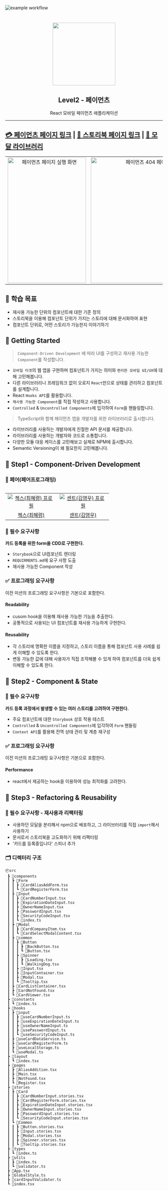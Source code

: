 ![example workflow](https://github.com/hyeryongchoi/react-payments/actions/workflows/deploy.yml/badge.svg)

<h1 align="middle">  <img src="https://techcourse-storage.s3.ap-northeast-2.amazonaws.com/0fefce79602043a9b3281ee1dd8f4be6" width="200px"></h1>
<h2 align="middle">Level2 - 페이먼츠</h2>
<p align="middle">React 모바일 페이먼츠 애플리케이션</p>

---

## [💳 페이먼츠 페이지 링크](https://hyeryongchoi.github.io/react-payments/) | [📕 스토리북 페이지 링크](https://hyeryongchoi.github.io/react-payments/storybook/) | [👀 모달 라이브러리](https://www.npmjs.com/package/react-chex-modal)

<table>
  <tr>
    <td align="center" width="300px" height="400px">
      <img width="250px" height="400px" alt="페이먼츠 페이지 실행 화면" src="https://user-images.githubusercontent.com/24777828/236620523-349ecaa0-3cb9-41a6-b3a9-56da13b78b16.gif">
    </td>
    <td align="center" width="400px" height="400px">
      <img width="350px" height="400px" alt="페이먼츠 404 페이지" src="https://user-images.githubusercontent.com/24777828/233854475-1fb5e32f-a598-46e8-97c0-9231050fb80a.gif"> 
    </td>
  </tr>
<table>

## 📍 학습 목표

- 재사용 가능한 단위의 컴포넌트에 대한 기준 정의
- 스토리북을 이용해 컴포넌트 단위가 가지는 스토리에 대해 문서화하여 표현
- 컴포넌트 단위로, 어떤 스토리가 가능한지 이야기하기

## 🚀 Getting Started

> `Component-Driven Development` 에 따라 UI를 구성하고 재사용 가능한 `Component`를 작성합니다.

- `모바일 타겟`의 웹 앱을 구현하며 컴포넌트가 가지는 의미와 `편리한 모바일 UI/UX`에 대해 고민해봅니다.
- 다른 라이브러리나 프레임워크 없이 오로지 `React`만으로 상태를 관리하고 컴포넌트를 설계합니다.
- React `Hooks API`를 활용합니다.
- `재사용 가능한 Component`를 직접 작성하고 사용합니다.
- `Controlled` & `Uncontrolled Components`에 입각하여 `Form`을 핸들링합니다.

> TypeScript와 함께 페이먼츠 앱을 개발자를 위한 라이브러리로 출시합니다.

- 라이브러리를 사용하는 개발자에게 친절한 API 문서를 제공합니다.
- 라이브러리를 사용하는 개발자와 코드로 소통합니다.
- 다양한 모듈 대응 케이스를 고민해보고 실제로 NPM에 출시합니다.
- Semantic Versioning이 왜 필요한지 고민해봅니다.

## 🚀 Step1 - Component-Driven Development

### 🙏 페어(페어프로그래밍)

<table>
  <tr>
    <td align="center" width="150px">
      <a href="https://github.com/HyeryongChoi" target="_blank">
        <img src="https://avatars.githubusercontent.com/u/24777828?v=4" alt="첵스(최혜령) 프로필" />
      </a>
    </td>
    <td align="center" width="150px">
      <a href="https://github.com/kyw0716" target="_blank">
        <img src="https://avatars.githubusercontent.com/u/77326660?v=4" alt="센트(김영우) 프로필" />
      </a>
    </td>
  </tr>
  <tr>
    <td align="center">
      <a href="https://github.com/HyeryongChoi" target="_blank">
        첵스(최혜령)
      </a>
    </td>
    <td align="center">
      <a href="https://github.com/kyw0716" target="_blank">
        센트(김영우)
      </a>
    </td>
  </tr>
</table>

### 📝 필수 요구사항

**카드 등록을 위한 form을 CDD로 구현한다.**

- `Storybook`으로 UI컴포넌트 렌더링
- `REQUIRMENTS.md`에 요구 사항 도출
- 재사용 가능한 Component 작성

### ✅ 프로그래밍 요구사항

이전 미션의 프로그래밍 요구사항은 기본으로 포함한다.

#### **Readability**

- cusom hook을 이용해 재사용 가능한 기능을 추출한다.
- 공통적으로 사용되는 UI 컴포넌트를 재사용 가능하게 구현한다.

#### **Reusability**

- 각 스토리에 명확한 이름을 지정하고, 스토리 이름을 통해 컴포넌트 사용 사례를 쉽게 이해할 수 있도록 한다.
- 변동 가능한 값에 대해 사용자가 직접 조작해볼 수 있게 하여 컴포넌트를 더욱 쉽게 이해할 수 있도록 한다.

## 🚀 Step2 - Component & State

### 📝 필수 요구사항

**카드 등록 과정에서 발생할 수 있는 여러 스토리를 고려하여 구현한다.**

- 주요 컴포넌트에 대한 `Storybook` 상호 작용 테스트
- `Controlled` & `Uncontrolled Components`에 입각하여 `Form` 핸들링
- `Context API`를 활용해 전역 상태 관리 및 계층 재구성

### ✅ 프로그래밍 요구사항

이전 미션의 프로그래밍 요구사항은 기본으로 포함한다.

#### **Performance**

- react에서 제공하는 hook을 이용하여 성능 최적화를 고려한다.

## 🚀 Step3 - Refactoring & Reusability

### 📝 필수 요구사항 - **재사용과 리팩터링**

- 사용하던 모달을 분리해서 npm으로 배포하고, 그 라이브러리를 직접 `import`해서 사용하기
- 문서로서 스토리북을 고도화하기 위해 리팩터링
- '카드를 등록중입니다' 스피너 추가

### 🗂 디렉터리 구조

```
📦src
 ┣ 📂components
 ┃ ┣ 📂Form
 ┃ ┃ ┣ 📜CardAliasAddForm.tsx
 ┃ ┃ ┗ 📜CardRegisterForm.tsx
 ┃ ┣ 📂Input
 ┃ ┃ ┣ 📜CardNumberInput.tsx
 ┃ ┃ ┣ 📜ExpirationDateInput.tsx
 ┃ ┃ ┣ 📜OwnerNameInput.tsx
 ┃ ┃ ┣ 📜PasswordInput.tsx
 ┃ ┃ ┣ 📜SecurityCodeInput.tsx
 ┃ ┃ ┗ 📜index.ts
 ┃ ┣ 📂Modal
 ┃ ┃ ┣ 📜CardCompanyItem.tsx
 ┃ ┃ ┗ 📜CardSelectModalContent.tsx
 ┃ ┣ 📂common
 ┃ ┃ ┣ 📂Button
 ┃ ┃ ┃ ┣ 📜BackButton.tsx
 ┃ ┃ ┃ ┗ 📜Button.tsx
 ┃ ┃ ┣ 📂Spinner
 ┃ ┃ ┃ ┣ 📜Loading.tsx
 ┃ ┃ ┃ ┗ 📜WalkingDog.tsx
 ┃ ┃ ┣ 📜Input.tsx
 ┃ ┃ ┣ 📜InputContainer.tsx
 ┃ ┃ ┣ 📜Modal.tsx
 ┃ ┃ ┗ 📜Tooltip.tsx
 ┃ ┣ 📜CardListContainer.tsx
 ┃ ┣ 📜CardNotFound.tsx
 ┃ ┗ 📜CardViewer.tsx
 ┣ 📂constants
 ┃ ┗ 📜index.ts
 ┣ 📂hooks
 ┃ ┣ 📂input
 ┃ ┃ ┣ 📜useCardNumberInput.ts
 ┃ ┃ ┣ 📜useExpirationDateInput.ts
 ┃ ┃ ┣ 📜useOwnerNameInput.ts
 ┃ ┃ ┣ 📜usePasswordInput.ts
 ┃ ┃ ┗ 📜useSecurityCodeInput.ts
 ┃ ┣ 📜useCardDataService.ts
 ┃ ┣ 📜useCardRegisterForm.ts
 ┃ ┣ 📜useLocalStorage.ts
 ┃ ┗ 📜useModal.ts
 ┣ 📂layout
 ┃ ┗ 📜index.tsx
 ┣ 📂pages
 ┃ ┣ 📜AliasAddition.tsx
 ┃ ┣ 📜Main.tsx
 ┃ ┣ 📜NotFound.tsx
 ┃ ┗ 📜Register.tsx
 ┣ 📂stories
 ┃ ┣ 📂Card
 ┃ ┃ ┣ 📜CardNumberInput.stories.tsx
 ┃ ┃ ┣ 📜CardRegisterForm.stories.tsx
 ┃ ┃ ┣ 📜ExpirationDateInput.stories.tsx
 ┃ ┃ ┣ 📜OwnerNameInput.stories.tsx
 ┃ ┃ ┣ 📜PasswordInput.stories.tsx
 ┃ ┃ ┗ 📜SecurityCodeInput.stories.tsx
 ┃ ┗ 📂Common
 ┃ ┃ ┣ 📜Button.stories.tsx
 ┃ ┃ ┣ 📜Input.stories.tsx
 ┃ ┃ ┣ 📜Modal.stories.tsx
 ┃ ┃ ┣ 📜Spinner.stories.tsx
 ┃ ┃ ┗ 📜Tooltip.stories.tsx
 ┣ 📂types
 ┃ ┗ 📜index.ts
 ┣ 📂utils
 ┃ ┣ 📜index.ts
 ┃ ┗ 📜validator.ts
 ┣ 📜App.tsx
 ┣ 📜GlobalStyle.ts
 ┣ 📜cardInputValidator.ts
 ┗ 📜index.tsx
```
